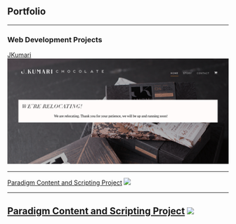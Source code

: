 ## Portfolio

---

### Web Development Projects 

[JKumari](https://jkumarichocolate.com/)
<img src="images/Screen%20Shot%202019-08-12%20at%2012.06.30%20PM.png?raw=true"/>

---
[Paradigm Content and Scripting Project](/pdf/sample_presentation.pdf)
<img src="images/dummy_thumbnail.jpg?raw=true"/>

---
[Paradigm Content and Scripting Project](/pdf/sample_presentation.pdf)
<img src="images/dummy_thumbnail.jpg?raw=true"/>
---

